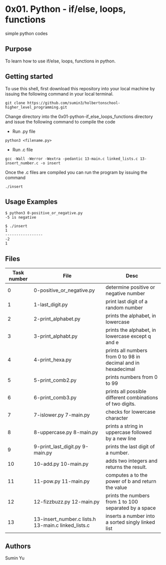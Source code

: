 # 0x01. Python - if/else, loops, functions
simple python codes

## Purpose
To learn how to use if/else, loops, functions in python.

## Getting started
To use this shell, first download  this repository into your local machine by issuing the following command in your local terminal. 
```
git clone https://github.com/sumin3/holbertonschool-higher_level_programming.git
```
Change directory into the 0x01-python-if_else_loops_functions directory and issue the following command to compile the code
* Run .py file
```
python3 <filename.py>
```
* Run .c file
```
gcc -Wall -Werror -Wextra -pedantic 13-main.c linked_lists.c 13-insert_number.c -o insert
```
Once the .c files are compiled you can run the program by issuing the command
```
./insert
```
## Usage Examples
```
$ python3 0-positive_or_negative.py
-5 is negative
```
```
$ ./insert
1
-----------------
-2
1
```
## Files
Task number | File | Desc
---|---|---
0 | 0-positive_or_negative.py | determine positive or negative number
1 | 1-last_digit.py | print last digit of a random number
2 | 2-print_alphabet.py |  prints the alphabet, in lowercase
3 | 3-print_alphabt.py | prints the alphabet, in lowercase except q and e
4 | 4-print_hexa.py | prints all numbers from 0 to 98 in decimal and in hexadecimal
5 | 5-print_comb2.py | prints numbers from 0 to 99
6 | 6-print_comb3.py | prints all possible different combinations of two digits.
7 | 7-islower.py 7-main.py| checks for lowercase character
8 | 8-uppercase.py  8-main.py| prints a string in uppercase followed by a new line
9 | 9-print_last_digit.py  9-main.py| prints the last digit of a number.
10 | 10-add.py  10-main.py| adds two integers and returns the result.
11 | 11-pow.py  11-main.py| computes a to the power of b and return the value
12 | 12-fizzbuzz.py  12-main.py| prints the numbers from 1 to 100 separated by a space
13 | 13-insert_number.c  lists.h  13-main.c  linked_lists.c | inserts a number into a sorted singly linked list

## Authors
Sumin Yu  